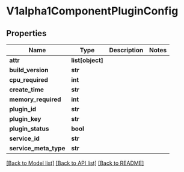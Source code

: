 # V1alpha1ComponentPluginConfig

## Properties
Name | Type | Description | Notes
------------ | ------------- | ------------- | -------------
**attr** | **list[object]** |  | 
**build_version** | **str** |  | 
**cpu_required** | **int** |  | 
**create_time** | **str** |  | 
**memory_required** | **int** |  | 
**plugin_id** | **str** |  | 
**plugin_key** | **str** |  | 
**plugin_status** | **bool** |  | 
**service_id** | **str** |  | 
**service_meta_type** | **str** |  | 

[[Back to Model list]](../README.md#documentation-for-models) [[Back to API list]](../README.md#documentation-for-api-endpoints) [[Back to README]](../README.md)


